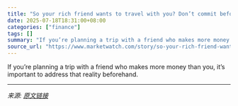 ```yaml
---
title: "So your rich friend wants to travel with you? Don’t commit before having this conversation."
date: 2025-07-18T18:31:00+08:00
categories: ["finance"]
tags: []
summary: "If you’re planning a trip with a friend who makes more money than you, it’s important to address that reality beforehand."
source_url: "https://www.marketwatch.com/story/so-your-rich-friend-wants-to-travel-with-you-dont-commit-before-having-this-conversation-155ae85f?mod=mw_rss_topstories"
---
```


If you’re planning a trip with a friend who makes more money than you, it’s important to address that reality beforehand.

---

*来源: [原文链接](https://www.marketwatch.com/story/so-your-rich-friend-wants-to-travel-with-you-dont-commit-before-having-this-conversation-155ae85f?mod=mw_rss_topstories)*
